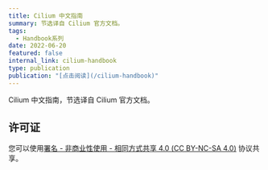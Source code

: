 ```yaml
---
title: Cilium 中文指南
summary: 节选译自 Cilium 官方文档。
tags:
  - Handbook系列
date: 2022-06-20
featured: false
internal_link: cilium-handbook
type: publication
publication: "[点击阅读](/cilium-handbook)"
---
```


Cilium 中文指南，节选译自 Cilium 官方文档。

## 许可证

您可以使用[署名 - 非商业性使用 - 相同方式共享 4.0 (CC BY-NC-SA 4.0)](https://creativecommons.org/licenses/by-nc-sa/4.0/deed.zh)  协议共享。

